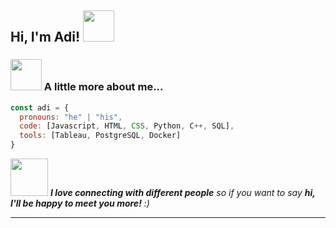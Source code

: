 <h2> Hi, I'm Adi! <img src="https://media.giphy.com/media/mGcNjsfWAjY5AEZNw6/giphy.gif" width="50"></h2>


### <img src="https://media.giphy.com/media/VgCDAzcKvsR6OM0uWg/giphy.gif" width="50"> A little more about me...  

```javascript
const adi = {
  pronouns: "he" | "his",
  code: [Javascript, HTML, CSS, Python, C++, SQL],
  tools: [Tableau, PostgreSQL, Docker]
}
```

<img src="https://media.giphy.com/media/LnQjpWaON8nhr21vNW/giphy.gif" width="60"> <em><b>I love connecting with different people</b> so if you want to say <b>hi, I'll be happy to meet you more!</b> :)</em>

---


<!-- ### Hi there 👋
- I am a recent gradute with a degree in Computer Science
- Pasisonate about algorithms and data analytics.
- Focusing on improving my skills further to be able to solve complex problems. 
- My strong skills are Python, C++, and SQL
<!--
**aditya-tekale-99/aditya-tekale-99** is a ✨ _special_ ✨ repository because its `README.md` (this file) appears on your GitHub profile.

Here are some ideas to get you started:

- 🔭 I’m currently working on python
- 🌱 I’m currently learning data structures
- 👯 I’m looking to collaborate on projects with python or android
- 🤔 I’m looking for help with android
- 💬 Ask me about 
- 📫 How to reach me: ...
- 😄 Pronouns: ...
- ⚡ Fun fact: ...
-->
